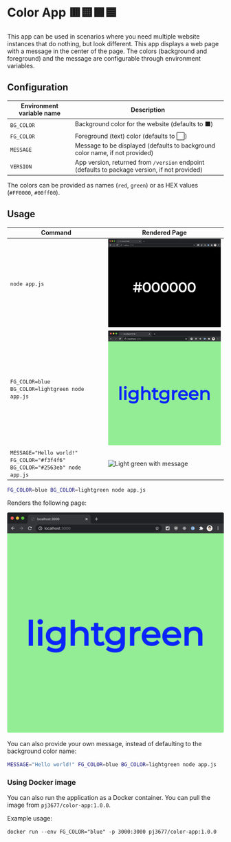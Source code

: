 # Color App 🟥🟨🟩🟦

This app can be used in scenarios where you need multiple website instances that do nothing, but look different. This app displays a web page with a message in the center of the page. The colors (background and foreground) and the message are configurable through environment variables.

## Configuration

| Environment variable name | Description |
| --- | --- |
| `BG_COLOR` | Background color for the website (defaults to ⬛️) |
| `FG_COLOR` | Foreground (text) color (defaults to ⬜️) |
| `MESSAGE` | Message to be displayed (defaults to background color name, if not provided) |
| `VERSION` | App version, returned from `/version` endpoint (defaults to package version, if not provided) |

The colors can be provided as names (`red`, `green`) or as HEX values (`#FF0000`, `#00ff00`).

## Usage

| Command | Rendered Page |
| --- | --- |
| `node app.js` | ![Default page](./img/default.png) |
| `FG_COLOR=blue BG_COLOR=lightgreen node app.js` | ![Light green](./img/light-green.png) |
| `MESSAGE="Hello world!" FG_COLOR="#f3f4f6" BG_COLOR="#2563eb" node app.js` | ![Light green with message](./img/light-green-message.png) |


```bash
FG_COLOR=blue BG_COLOR=lightgreen node app.js
```

Renders the following page:

![Light green](./img/light-green.png)

You can also provide your own message, instead of defaulting to the background color name:

```bash
MESSAGE="Hello world!" FG_COLOR=blue BG_COLOR=lightgreen node app.js
```

### Using Docker image

You can also run the application as a Docker container. You can pull the image from `pj3677/color-app:1.0.0`.

Example usage:

```
docker run --env FG_COLOR="blue" -p 3000:3000 pj3677/color-app:1.0.0
```
